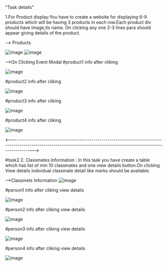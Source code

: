 "Task details"

1.For Product display:You have to create a website for displaying 6-9 products which will be having 3 products in each row.Each product div should have image,its name. On clicking any one 2-3 lines para should appear giving details of the product.

--> Products

![image](https://user-images.githubusercontent.com/55503264/129561570-6be7bca9-0ca9-491b-a6eb-0fce86893789.png)
![image](https://user-images.githubusercontent.com/55503264/129562080-0ca735e6-72f0-4bd1-bb1c-e1f9d9d6635d.png)

-->On Clicking Event Modal
#product1 info after cliking

![image](https://user-images.githubusercontent.com/55503264/129560552-d9bfc1a8-c89b-45bc-977e-ba2c1448477c.png)

#product2 info after cliking

![image](https://user-images.githubusercontent.com/55503264/129560942-dedb0bc8-1c72-4353-a88b-c0552e4768a0.png)

#product3 info after cliking

![image](https://user-images.githubusercontent.com/55503264/129560826-8430ac46-c33e-4224-bcfe-cd74634c3a98.png)

#product4 info after cliking

![image](https://user-images.githubusercontent.com/55503264/129560307-72b9b261-0074-4c0b-bf1d-1cfdd2f15685.png)


<----------------------------------------------------------------------------------------------------------------------------------------------------------------------->

#task2
2. Classmates Information :
In this task you have create a table which has list of min 10 classmates and one view details button.On clicking View details  individual classmate detail like marks should be available.

-->Classmets Information
![image](https://user-images.githubusercontent.com/55503264/129571710-61797771-cbff-45dc-8369-61e3c13ebad8.png)

#person1 info after cliking view details

![image](https://user-images.githubusercontent.com/55503264/129571904-44b945e6-6c96-45f0-96fa-8ddb581d6b32.png)

#person2 info after cliking view details

![image](https://user-images.githubusercontent.com/55503264/129572058-05f71909-b88d-4860-af4e-949cd9dbcb10.png)

#person3 info after cliking view details

![image](https://user-images.githubusercontent.com/55503264/129572228-d99565f5-ee0c-4682-b4b0-f8a6e14e230b.png)

#person4 info after cliking view details

![image](https://user-images.githubusercontent.com/55503264/129572354-1e85d620-a96b-4f29-b490-83eb36f0c8a1.png)
